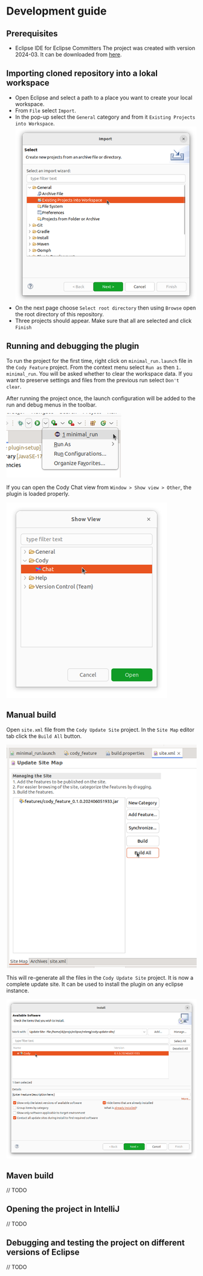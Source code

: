 # Development guide

## Prerequisites

- Eclipse IDE for Eclipse Committers
  The project was created with version 2024-03. It can be downloaded from [here](https://www.eclipse.org/downloads/packages/release/2024-03/r/eclipse-ide-eclipse-committers). 

## Importing cloned repository into a lokal workspace

- Open Eclipse and select a path to a place you want to create your local workspace.
- From `File` select `Import`.
- In the pop-up select the `General` category and from it `Existing Projects into Workspace`.
  ![Import categories](img/import.png)
- On the next page choose `Select root directory` then using `Browse` open the root directory of this repository.
- Three projects should appear. Make sure that all are selected and click `Finish`

## Running and debugging the plugin

To run the project for the first time, right click on `minimal_run.launch` file in the `Cody Feature` project. From the context menu select `Run as` then `1. minimal_run`. You will be asked whether to clear the workspace data. If you want to preserve settings and files from the previous run select `Don't clear`.

After running the project once, the launch configuration will be added to the run and debug menus in the toolbar.

![Run or debug](img/run.png)

If you can open the Cody Chat view from `Window > Show view > Other`, the plugin is loaded properly.

![View selection](img/cody_view.png)

## Manual build

Open `site.xml` file from the `Cody Update Site` project. In the `Site Map` editor tab click the `Build All` button.

![Build all](img/build_all.png)

This will re-generate all the files in the `Cody Update Site` project. It is now a complete update site. It can be used to install the plugin on any eclipse instance.

![Plugin installation](img/install.png)

## Maven build

// TODO 

## Opening the project in IntelliJ

// TODO

## Debugging and testing the project on different versions of Eclipse

// TODO